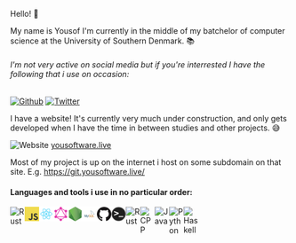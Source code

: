 Hello! 👋

My name is Yousof I'm currently in the middle of my batchelor of computer science at the University of Southern Denmark. 📚

###### I'm not very active on social media but if you're interrested I have the following that i use on occasion:

[<img alt="Github" width="26px" src="https://upload.wikimedia.org/wikipedia/commons/9/91/Octicons-mark-github.svg" />][Githublink]
[<img alt="Twitter" width="26px" src="https://www.vectorico.com/download/social_media/Twitter-Logo.svg" />][twitterLink]

I have a website! It's currently very much under construction, and only gets developed when I have the time in between studies and other projects. 😅

![Website](https://img.shields.io/website?down_message=down&label=yousoftware.live&style=flat-square&up_color=green&up_message=up&url=https%3A%2F%2Fyousoftware.live) [yousoftware.live](https://yousoftware.live)

Most of my project is up on the internet i host on some subdomain on that site. E.g. <https://git.yousoftware.live/>

#### Languages and tools i use in no particular order:
<img align="left" alt="Rust" width="26px" src="https://upload.wikimedia.org/wikipedia/commons/thumb/9/9f/Vimlogo.svg/1022px-Vimlogo.svg.png" />
<img align="left" alt="JavaScript" width="26px" src="https://raw.githubusercontent.com/github/explore/80688e429a7d4ef2fca1e82350fe8e3517d3494d/topics/javascript/javascript.png" />
<img align="left" alt="React" width="26px" src="https://raw.githubusercontent.com/github/explore/80688e429a7d4ef2fca1e82350fe8e3517d3494d/topics/react/react.png" />
<img align="left" alt="GraphQL" width="26px" src="https://raw.githubusercontent.com/github/explore/80688e429a7d4ef2fca1e82350fe8e3517d3494d/topics/graphql/graphql.png" />
<img align="left" alt="Node.js" width="26px" src="https://raw.githubusercontent.com/github/explore/80688e429a7d4ef2fca1e82350fe8e3517d3494d/topics/nodejs/nodejs.png" />
<img align="left" alt="MySQL" width="26px" src="https://raw.githubusercontent.com/github/explore/80688e429a7d4ef2fca1e82350fe8e3517d3494d/topics/mysql/mysql.png" />
<img align="left" alt="GitHub" width="26px" src="https://raw.githubusercontent.com/github/explore/78df643247d429f6cc873026c0622819ad797942/topics/github/github.png" />
<img align="left" alt="Terminal" width="26px" src="https://raw.githubusercontent.com/github/explore/80688e429a7d4ef2fca1e82350fe8e3517d3494d/topics/terminal/terminal.png" />
<img align="left" alt="Rust" width="26px" src="https://github.com/rust-lang/rust-artwork/blob/master/logo/rust-logo-512x512-blk.png?raw=true" />
<img align="left" alt="CPP" width="26px" src="https://upload.wikimedia.org/wikipedia/commons/thumb/1/18/ISO_C%2B%2B_Logo.svg/220px-ISO_C%2B%2B_Logo.svg.png" /> 
<img align="left" alt="Java" width="26px" src="https://seeklogo.com/images/J/java-logo-7F8B35BAB3-seeklogo.com.png" />
<img align="left" alt="Python" width="26px" src="https://upload.wikimedia.org/wikipedia/commons/thumb/c/c3/Python-logo-notext.svg/1200px-Python-logo-notext.svg.png" />
<img align="left" alt="Haskell" width="26px" src="https://www.google.com/url?sa=i&url=https%3A%2F%2Fwww.pngkit.com%2Fbigpic%2Fu2q8r5w7y3t4y3e6%2F&psig=AOvVaw3PUzPF_11DJ78nQnPjd7R8&ust=1622311167167000&source=images&cd=vfe&ved=0CAIQjRxqFwoTCPCE-Jj67PACFQAAAAAdAAAAABAJ" />

[twitterLink]: https://twitter.com/YousofMersal
[Githublink]: https://github.com/YousofMersal
